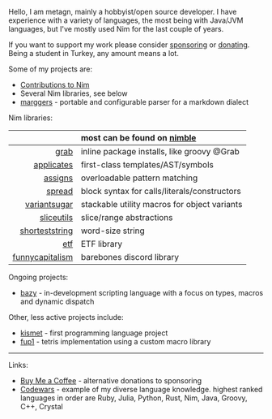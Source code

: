 Hello, I am metagn, mainly a hobbyist/open source developer. I have experience with a variety of languages, the most being with Java/JVM languages, but I've mostly used Nim for the last couple of years. 

If you want to support my work please consider [sponsoring](https://github.com/sponsors/metagn/) or [donating](https://www.buymeacoffee.com/metagn). Being a student in Turkey, any amount means a lot.

Some of my projects are:

* [Contributions to Nim](https://github.com/nim-lang/Nim/commits?author=metagn)
* Several Nim libraries, see below
* [marggers](https://github.com/metagn/marggers) - portable and configurable parser for a markdown dialect

Nim libraries:

|  | most can be found on [nimble](https://nimble.directory) | 
| --: | :-- |
| [grab](https://github.com/metagn/grab) | inline package installs, like groovy @Grab |
| [applicates](https://github.com/metagn/applicates) | first-class templates/AST/symbols |
| [assigns](https://github.com/metagn/assigns) | overloadable pattern matching |
| [spread](https://github.com/metagn/spread) | block syntax for calls/literals/constructors |
| [variantsugar](https://github.com/metagn/variantsugar) | stackable utility macros for object variants |
| [sliceutils](https://github.com/metagn/sliceutils) | slice/range abstractions |
| [shorteststring](https://github.com/metagn/shorteststring) | word-size string |
| [etf](https://github.com/metagn/etf) | ETF library |
| [funnycapitalism](https://github.com/metagn/funnycapitalism) | barebones discord library |

Ongoing projects:

* [bazy](https://github.com/metagn/bazy) - in-development scripting language with a focus on types, macros and dynamic dispatch

Other, less active projects include:

* [kismet](https://github.com/metagn/kismet) - first programming language project
* [fup1](https://github.com/metagn/fup1) - tetris implementation using a custom macro library

---


Links:

* [Buy Me a Coffee](https://www.buymeacoffee.com/metagn) - alternative donations to sponsoring
* [Codewars](https://www.codewars.com/users/metagn) - example of my diverse language knowledge. highest ranked languages in order are Ruby, Julia, Python, Rust, Nim, Java, Groovy, C++, Crystal
